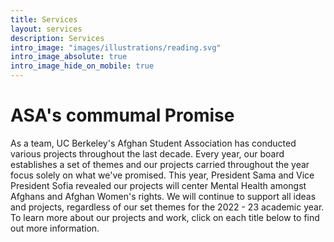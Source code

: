 ```yaml
---
title: Services
layout: services
description: Services
intro_image: "images/illustrations/reading.svg"
intro_image_absolute: true
intro_image_hide_on_mobile: true
---
```


# ASA's commumal Promise

As a team, UC Berkeley's Afghan Student Association has conducted various projects throughout the last decade. Every year, our board establishes a set of themes and our projects carried throughout the year focus solely on what we've promised. This year, President Sama and Vice President Sofia revealed our projects will center Mental Health amongst Afghans and Afghan Women's rights. We will continue to support all ideas and projects, regardless of our set themes for the 2022 - 23 academic year. To learn more about our projects and work, click on each title below to find out more information.
